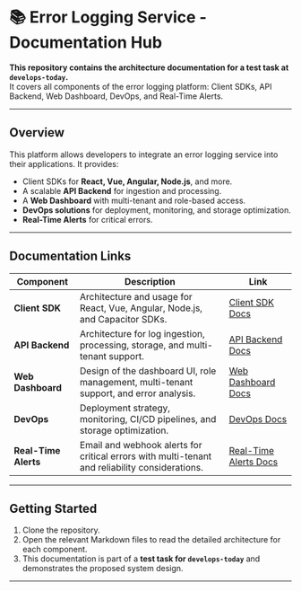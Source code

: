 # 📚 Error Logging Service - Documentation Hub

**This repository contains the architecture documentation for a test task at `develops-today`.**  
It covers all components of the error logging platform: Client SDKs, API Backend, Web Dashboard, DevOps, and Real-Time Alerts.

---

## **Overview**

This platform allows developers to integrate an error logging service into their applications. It provides:

- Client SDKs for **React, Vue, Angular, Node.js**, and more.
- A scalable **API Backend** for ingestion and processing.
- A **Web Dashboard** with multi-tenant and role-based access.
- **DevOps solutions** for deployment, monitoring, and storage optimization.
- **Real-Time Alerts** for critical errors.

---

## **Documentation Links**

| Component | Description | Link |
|-----------|-------------|------|
| **Client SDK** | Architecture and usage for React, Vue, Angular, Node.js, and Capacitor SDKs. | [Client SDK Docs](./client-sdk.md) |
| **API Backend** | Architecture for log ingestion, processing, storage, and multi-tenant support. | [API Backend Docs](./api-backend.md) |
| **Web Dashboard** | Design of the dashboard UI, role management, multi-tenant support, and error analysis. | [Web Dashboard Docs](./web-dashboard.md) |
| **DevOps** | Deployment strategy, monitoring, CI/CD pipelines, and storage optimization. | [DevOps Docs](./devops.md) |
| **Real-Time Alerts** | Email and webhook alerts for critical errors with multi-tenant and reliability considerations. | [Real-Time Alerts Docs](./real-time-alerts.md) |

---

## **Getting Started**

1. Clone the repository.
2. Open the relevant Markdown files to read the detailed architecture for each component.
3. This documentation is part of a **test task for `develops-today`** and demonstrates the proposed system design.

---
